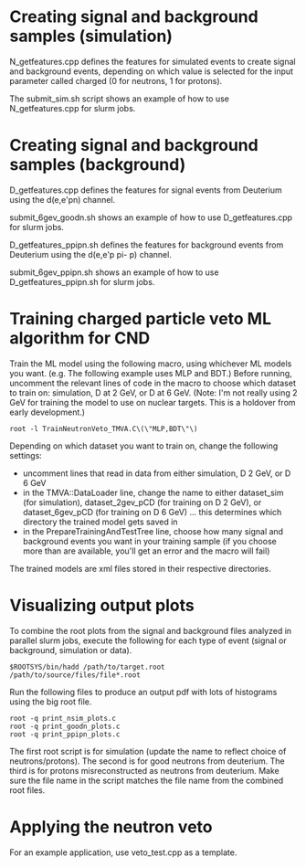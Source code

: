 # Creating signal and background samples (simulation)

N_getfeatures.cpp defines the features for simulated events to create signal and background events, depending on which value is selected for the input parameter called charged (0 for neutrons, 1 for protons).

The submit_sim.sh script shows an example of how to use N_getfeatures.cpp for slurm jobs.

# Creating signal and background samples (background)

D_getfeatures.cpp defines the features for signal events from Deuterium using the d(e,e'pn) channel.

submit_6gev_goodn.sh shows an example of how to use D_getfeatures.cpp for slurm jobs.

D_getfeatures_ppipn.sh defines the features for background events from Deuterium using the d(e,e'p pi- p) channel.

submit_6gev_ppipn.sh shows an example of how to use D_getfeatures_ppipn.sh for slurm jobs.

# Training charged particle veto ML algorithm for CND

Train the ML model using the following macro, using whichever ML models you want. (e.g. The following example uses MLP and BDT.) Before running, uncomment the relevant lines of code in the macro to choose which dataset to train on: simulation, D at 2 GeV, or D at 6 GeV. (Note: I'm not really using 2 GeV for training the model to use on nuclear targets. This is a holdover from early development.)

```
root -l TrainNeutronVeto_TMVA.C\(\"MLP,BDT\"\)
```

Depending on which dataset you want to train on, change the following settings:
- uncomment lines that read in data from either simulation, D 2 GeV, or D 6 GeV
- in the TMVA::DataLoader line, change the name to either dataset_sim (for simulation), dataset_2gev_pCD (for training on D 2 GeV), or dataset_6gev_pCD (for training on D 6 GeV) ... this determines which directory the trained model gets saved in
- in the PrepareTrainingAndTestTree line, choose how many signal and background events you want in your training sample (if you choose more than are available, you'll get an error and the macro will fail)

The trained models are xml files stored in their respective directories.

# Visualizing output plots

To combine the root plots from the signal and background files analyzed in parallel slurm jobs, execute the following for each type of event (signal or background, simulation or data).

```
$ROOTSYS/bin/hadd /path/to/target.root /path/to/source/files/file*.root
```

Run the following files to produce an output pdf with lots of histograms using the big root file.

```
root -q print_nsim_plots.c
root -q print_goodn_plots.c
root -q print_ppipn_plots.c
```

The first root script is for simulation (update the name to reflect choice of neutrons/protons). The second is for good neutrons from deuterium. The third is for protons misreconstructed as neutrons from deuterium. Make sure the file name in the script matches the file name from the combined root files.

# Applying the neutron veto

For an example application, use veto_test.cpp as a template.
